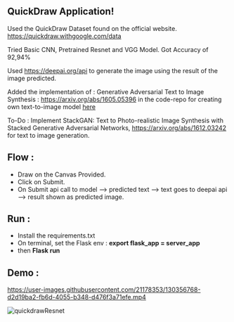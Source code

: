 
## QuickDraw Application!

Used the QuickDraw Dataset found on the official website.
https://quickdraw.withgoogle.com/data

Tried Basic CNN, Pretrained Resnet and VGG Model.
Got Accuracy of 92,94%

Used https://deepai.org/api to generate the image using the result of the image predicted.

Added the implementation of : 
Generative Adversarial Text to Image Synthesis : https://arxiv.org/abs/1605.05396 in the code-repo for creating own text-to-image model  [here](https://github.com/charchit7/QuickDraw-App/tree/main/text2Img)

To-Do :
Implement StackGAN: Text to Photo-realistic Image Synthesis with Stacked Generative Adversarial Networks, https://arxiv.org/abs/1612.03242 for text to image generation.

## Flow : 

 - Draw on the Canvas Provided.
 -   Click on Submit.
 -  On Submit api call to model --> predicted text --> text goes to deepai api --> result shown as predicted image. 

## Run : 

 - Install the requirements.txt
 -  On terminal, set the Flask env : **export flask_app = server_app**
 -  then **Flask run**

## Demo : 
https://user-images.githubusercontent.com/21178353/130356768-d2d19ba2-fb6d-4055-b348-d476f3a71efe.mp4

![quickdrawResnet](https://user-images.githubusercontent.com/21178353/131849976-fa229048-6957-4547-b4e0-845452350bc0.png)
